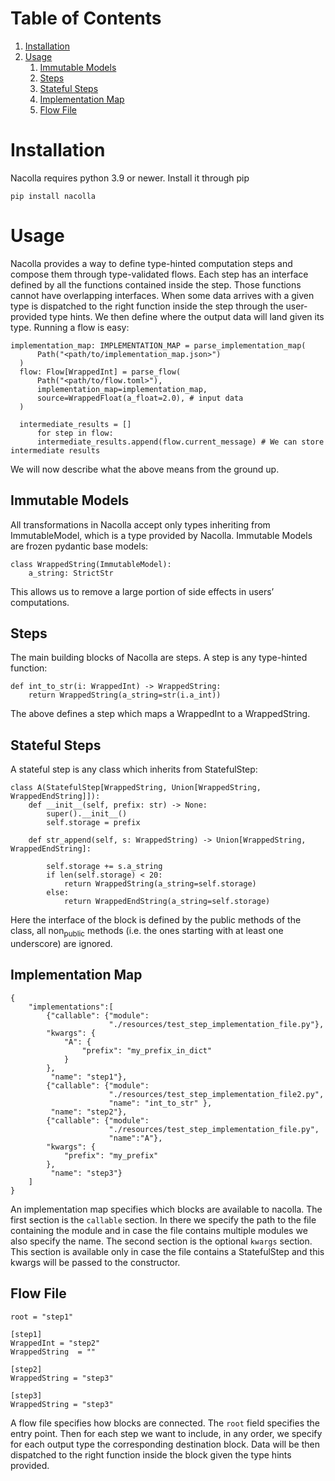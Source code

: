 
# Table of Contents

1.  [Installation](#org70e4049)
2.  [Usage](#orgb508a19)
    1.  [Immutable Models](#org0af78d0)
    2.  [Steps](#org0b869c1)
    3.  [Stateful Steps](#org361d033)
    4.  [Implementation Map](#orgcaba283)
    5.  [Flow File](#orge205dca)



<a id="org70e4049"></a>

# Installation

Nacolla requires python 3.9 or newer.
Install it through pip

    pip install nacolla


<a id="orgb508a19"></a>

# Usage

Nacolla provides a way to define type-hinted computation steps and compose them through type-validated flows.
Each step has an interface defined by all the functions contained inside the step. Those functions cannot have overlapping interfaces. When some data arrives with a given type is dispatched to the right function inside the step through the user-provided type hints. We then define where the output data will land given its type.
Running a flow is easy:

    implementation_map: IMPLEMENTATION_MAP = parse_implementation_map(
          Path("<path/to/implementation_map.json>")
      )
      flow: Flow[WrappedInt] = parse_flow(
          Path("<path/to/flow.toml>"),
          implementation_map=implementation_map,
          source=WrappedFloat(a_float=2.0), # input data
      )
    
      intermediate_results = []
          for step in flow:
          intermediate_results.append(flow.current_message) # We can store intermediate results

We will now describe what the above means from the ground up.


<a id="org0af78d0"></a>

## Immutable Models

All transformations in Nacolla accept only types inheriting from ImmutableModel, which is a type provided by Nacolla.
Immutable Models are frozen pydantic base models:

    class WrappedString(ImmutableModel):
        a_string: StrictStr

This allows us to remove a large portion of side effects in users&rsquo; computations.


<a id="org0b869c1"></a>

## Steps

The main building blocks of Nacolla are steps.
A step is any type-hinted function:

    def int_to_str(i: WrappedInt) -> WrappedString:
        return WrappedString(a_string=str(i.a_int))

The above defines a step which maps a WrappedInt to a WrappedString.


<a id="org361d033"></a>

## Stateful Steps

A stateful step is any class which inherits from StatefulStep:

    class A(StatefulStep[WrappedString, Union[WrappedString, WrappedEndString]]):
        def __init__(self, prefix: str) -> None:
            super().__init__()
            self.storage = prefix
    
        def str_append(self, s: WrappedString) -> Union[WrappedString, WrappedEndString]:
    
            self.storage += s.a_string
            if len(self.storage) < 20:
                return WrappedString(a_string=self.storage)
            else:
                return WrappedEndString(a_string=self.storage)

Here the interface of the block is defined by the public methods of the class, all non<sub>public</sub> methods (i.e. the ones starting with at least one underscore) are ignored.


<a id="orgcaba283"></a>

## Implementation Map

    {
        "implementations":[
            {"callable": {"module":
                          "./resources/test_step_implementation_file.py"},
            "kwargs": {
                "A": {
                    "prefix": "my_prefix_in_dict"
                }
            },
             "name": "step1"},
            {"callable": {"module":
                          "./resources/test_step_implementation_file2.py",
                          "name": "int_to_str" },
             "name": "step2"},
            {"callable": {"module":
                          "./resources/test_step_implementation_file.py",
                          "name":"A"},
            "kwargs": {
                "prefix": "my_prefix"
            },
             "name": "step3"}
        ]
    }

An implementation map specifies which blocks are available to nacolla.
The first section is the `callable` section. In there we specify the path to the file containing the module and in case the file contains multiple modules we also specify the name.
The second section is the optional `kwargs` section. This section is available only in case the file contains a StatefulStep and this kwargs will be passed to the constructor.


<a id="orge205dca"></a>

## Flow File

    root = "step1"
    
    [step1]
    WrappedInt = "step2"
    WrappedString  = ""
    
    [step2]
    WrappedString = "step3"
    
    [step3]
    WrappedString = "step3"

A flow file specifies how blocks are connected.
The `root` field specifies the entry point.
Then for each step we want to include, in any order, we specify for each output type the corresponding destination block.
Data will be then dispatched to the right function inside the block given the type hints provided.

